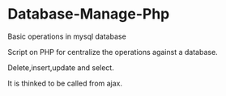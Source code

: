 # Database-Manage-Php
Basic operations in mysql database

Script on PHP for centralize the operations against a database.

Delete,insert,update and select. 

It is thinked to be called from ajax.
